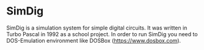 # SimDig

SimDig is a simulation system for simple digital circuits. It was written in Turbo Pascal in 1992 as a school project.
In order to run SimDig you need to DOS-Emulation environment like DOSBox (https://www.dosbox.com).



